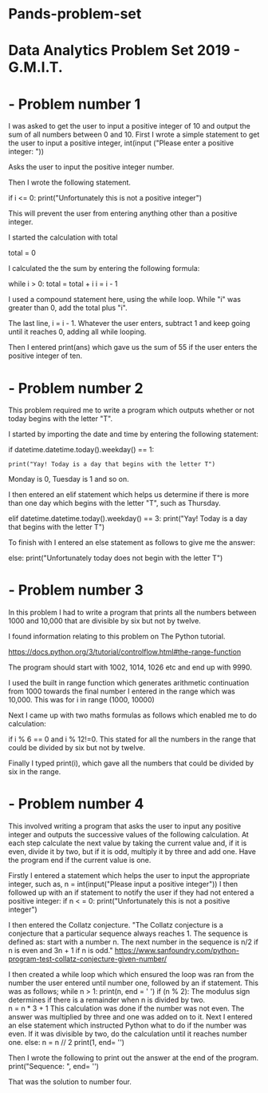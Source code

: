 # Pands-problem-set
# Data Analytics Problem Set 2019 - G.M.I.T.

# - Problem number 1

I was asked to get the user to input a positive integer of 10 and output the sum of all numbers between 0 and 10. 
First I wrote a simple statement to get the user to input a positive integer, int(input ("Please enter a positive integer: "))

Asks the user to input the positive integer number.

Then I wrote the following statement. 

if i <= 0:
  print("Unfortunately this is not a positive integer")

This will prevent the user from entering anything other than a positive integer.


I started the calculation with total 
 
  total = 0


I calculated the the sum by entering the following formula: 

 while i > 0:
    total = total + i
    i = i - 1

I used a compound statement here, using the while loop. While "i" was greater than 0, add the total plus "i".

The last line, i = i - 1. Whatever the user enters, subtract 1 and keep going until it reaches 0, adding all while looping.

Then I entered print(ans) which gave us the sum of 55 if the user enters the positive integer of ten. 


# - Problem number 2

This problem required me to write a program which outputs whether or not today begins with the letter "T". 

I started by importing the date and time by entering the following statement:

 if datetime.datetime.today().weekday() == 1:

    print("Yay! Today is a day that begins with the letter T")

Monday is 0, Tuesday is 1 and so on. 

I then entered an elif statement which helps us determine if there is more than one day which begins with the letter "T", such as Thursday. 

elif datetime.datetime.today().weekday() == 3:
    print("Yay! Today is a day that begins with the letter T")

To finish with I entered an else statement as follows to give me the answer: 

else:
    print("Unfortunately today does not begin with the letter T")


# - Problem number 3

In this problem I had to write a program that prints all the numbers between 1000 and 10,000 that are divisible by six but not by twelve. 

I found information relating to this problem on The Python tutorial.
 
https://docs.python.org/3/tutorial/controlflow.html#the-range-function

The program should start with 1002, 1014, 1026 etc and end up with 9990. 

I used the built in range function which generates arithmetic continuation from 1000 towards the final number I entered in the range which was 10,000.
This was for i in range (1000, 10000)

Next I came up with two maths formulas as follows which enabled me to do calculation: 

if i % 6 == 0 and i % 12!=0.
This stated for all the numbers in the range that could be divided by six but not by twelve. 

Finally I typed print(i), which gave all the numbers that could be divided by six in the range. 

# - Problem number 4 

This involved writing a program that asks the user to input any positive integer and outputs the successive values of the following calculation.
At each step calculate the next value by taking the current value and, if it is even, divide it by two, but if it is odd, multiply it by three and add one. Have the program end if the current value is one.


Firstly I entered a statement which helps the user to input the appropriate integer, such as, 
n = int(input("Please input a positive integer"))
I then followed up with an if statement to notify the user if they had not entered a positive integer: if n < = 0:
               print("Unfortunately this is not a positive integer")

I then entered the Collatz conjecture. "The Collatz conjecture is a conjecture that a particular sequence always reaches 1. The sequence is defined as: start with a number n. The next number in the sequence is n/2 if n is even and 3n + 1 if n is odd." 
https://www.sanfoundry.com/python-program-test-collatz-conjecture-given-number/ 

I then created a while loop which which ensured the loop was ran from the number the user entered until number one, followed by an if statement. This was as follows;
    while n > 1:
      print(n, end = ' ')
      if (n % 2): The modulus sign determines if there is a remainder when n is divided by two.  
          n = n * 3 + 1 This calculation was done if the number was not even. The answer was multiplied by three and one was added on to it. 
Next I entered an else statement which instructed Python what to do if the number was even. If it was divisible by two, do the calculation until it reaches number one. 
      else: 
          n = n // 2
          print(1, end= '') 

Then I wrote the following to print out the answer at the end of the program. 
print("Sequence: ", end= '')

That was the solution to number four. 



           
  

